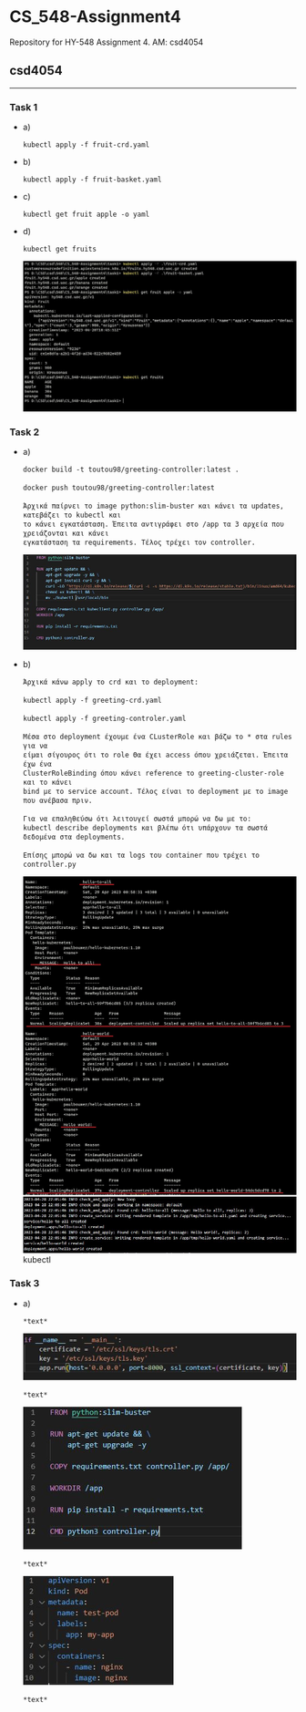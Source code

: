 # CS_548-Assignment4
Repository for HY-548 Assignment 4. AM: csd4054
## csd4054

---

### Task 1
  * a)
		
		kubectl apply -f fruit-crd.yaml
			
  * b)
	
		kubectl apply -f fruit-basket.yaml

  * c)
	
		kubectl get fruit apple -o yaml

  * d)

        kubectl get fruits

    ![1](task1/screenshots/1.JPG)
			

### Task 2
  * a)

		docker build -t toutou98/greeting-controller:latest .

        docker push toutou98/greeting-controller:latest
	
        Άρχικά παίρνει το image python:slim-buster και κάνει τα updates, κατεβάζει το kubectl και
        το κάνει εγκατάσταση. Έπειτα αντιγράφει στο /app τα 3 αρχεία που χρειάζονται και κάνει
        εγκατάσταση τα requirements. Τέλος τρέχει τον controller.

	![1](task2/screenshots/1.JPG)

  * b)

		Άρχικά κάνω apply το crd και το deployment:
        
        kubectl apply -f greeting-crd.yaml

        kubectl apply -f greeting-controler.yaml

        Μέσα στο deployment έχουμε ένα CLusterRole και βάζω το * στα rules για να
        είμαι σίγουρος ότι το role Θα έχει access όπου χρειάζεται. Έπειτα έχω ένα
        ClusterRoleBinding όπου κάνει reference το greeting-cluster-role και το κάνει
        bind με το service account. Τέλος είναι το deployment με το image που ανέβασα πριν.

        Για να επαληθεύσω ότι λειτουγεί σωστά μπορώ να δω με το:
        kubectl describe deployments και βλέπω ότι υπάρχουν τα σωστά δεδομένα στα deployments.

        Επίσης μπορώ να δω και τα logs του container που τρέχει το controller.py

	![2](task2/screenshots/2.JPG)
	![3](task2/screenshots/3.JPG)kubectl 


### Task 3
  * a)

		*text*
		
	![1](task3/screenshots/1.JPG)

		*text*

	![2](task3/screenshots/2.JPG)

		*text*

	![3](task3/screenshots/3.JPG)

		*text*